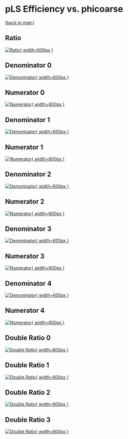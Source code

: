 # pLS Efficiency vs. phicoarse

[[back to main](./)]



## Ratio

[![Ratio](../mtv/var/pLS_base_13_-1_eff_phicoarse.png){ width=600px }](../mtv/var/pLS_base_13_-1_eff_phicoarse.pdf)

## Denominator 0

[![Denominator](../mtv/den/pLS_base_13_-1_eff_phicoarse_den0.png){ width=600px }](../mtv/den/pLS_base_13_-1_eff_phicoarse_den0.pdf)

## Numerator 0

[![Numerator](../mtv/num/pLS_base_13_-1_eff_phicoarse_num0.png){ width=600px }](../mtv/num/pLS_base_13_-1_eff_phicoarse_num0.pdf)

## Denominator 1

[![Denominator](../mtv/den/pLS_base_13_-1_eff_phicoarse_den1.png){ width=600px }](../mtv/den/pLS_base_13_-1_eff_phicoarse_den1.pdf)

## Numerator 1

[![Numerator](../mtv/num/pLS_base_13_-1_eff_phicoarse_num1.png){ width=600px }](../mtv/num/pLS_base_13_-1_eff_phicoarse_num1.pdf)

## Denominator 2

[![Denominator](../mtv/den/pLS_base_13_-1_eff_phicoarse_den2.png){ width=600px }](../mtv/den/pLS_base_13_-1_eff_phicoarse_den2.pdf)

## Numerator 2

[![Numerator](../mtv/num/pLS_base_13_-1_eff_phicoarse_num2.png){ width=600px }](../mtv/num/pLS_base_13_-1_eff_phicoarse_num2.pdf)

## Denominator 3

[![Denominator](../mtv/den/pLS_base_13_-1_eff_phicoarse_den3.png){ width=600px }](../mtv/den/pLS_base_13_-1_eff_phicoarse_den3.pdf)

## Numerator 3

[![Numerator](../mtv/num/pLS_base_13_-1_eff_phicoarse_num3.png){ width=600px }](../mtv/num/pLS_base_13_-1_eff_phicoarse_num3.pdf)

## Denominator 4

[![Denominator](../mtv/den/pLS_base_13_-1_eff_phicoarse_den4.png){ width=600px }](../mtv/den/pLS_base_13_-1_eff_phicoarse_den4.pdf)

## Numerator 4

[![Numerator](../mtv/num/pLS_base_13_-1_eff_phicoarse_num4.png){ width=600px }](../mtv/num/pLS_base_13_-1_eff_phicoarse_num4.pdf)

## Double Ratio 0

[![Double Ratio](../mtv/ratio/pLS_base_13_-1_eff_phicoarse_ratio0.png){ width=600px }](../mtv/ratio/pLS_base_13_-1_eff_phicoarse_ratio0.pdf)

## Double Ratio 1

[![Double Ratio](../mtv/ratio/pLS_base_13_-1_eff_phicoarse_ratio1.png){ width=600px }](../mtv/ratio/pLS_base_13_-1_eff_phicoarse_ratio1.pdf)

## Double Ratio 2

[![Double Ratio](../mtv/ratio/pLS_base_13_-1_eff_phicoarse_ratio2.png){ width=600px }](../mtv/ratio/pLS_base_13_-1_eff_phicoarse_ratio2.pdf)

## Double Ratio 3

[![Double Ratio](../mtv/ratio/pLS_base_13_-1_eff_phicoarse_ratio3.png){ width=600px }](../mtv/ratio/pLS_base_13_-1_eff_phicoarse_ratio3.pdf)

